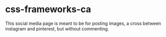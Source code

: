 # css-frameworks-ca
This social media page is meant to be for posting images, a cross between instagram and pinterest, but without commenting.
